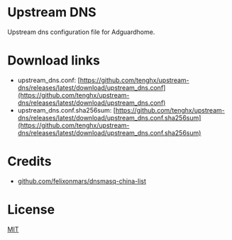 # Upstream DNS

Upstream dns configuration file for Adguardhome.

# Download links

- upstream_dns.conf: [https://github.com/tenghx/upstream-dns/releases/latest/download/upstream_dns.conf](https://github.com/tenghx/upstream-dns/releases/latest/download/upstream_dns.conf)
- upstream_dns.conf.sha256sum: [https://github.com/tenghx/upstream-dns/releases/latest/download/upstream_dns.conf.sha256sum](https://github.com/tenghx/upstream-dns/releases/latest/download/upstream_dns.conf.sha256sum)

# Credits

- [github.com/felixonmars/dnsmasq-china-list](https://github.com/felixonmars/dnsmasq-china-list)

# License

[MIT](https://github.com/tenghx/adh-upstream/blob/master/LICENSE)
